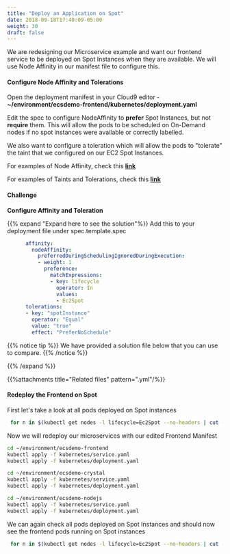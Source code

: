 ```yaml
---
title: "Deploy an Application on Spot"
date: 2018-09-18T17:40:09-05:00
weight: 30
draft: false
---
```


We are redesigning our Microservice example and want our frontend service to be deployed on Spot Instances when they are available. We will use Node Affinity in our manifest file to configure this.

#### Configure Node Affinity and Tolerations

Open the deployment manifest in your Cloud9 editor - **~/environment/ecsdemo-frontend/kubernetes/deployment.yaml**

Edit the spec to configure NodeAffinity to **prefer** Spot Instances, but not **require** them. This will allow the pods to be scheduled on On-Demand nodes if no spot instances were available or correctly labelled.

We also want to configure a toleration which will allow the pods to "tolerate" the taint that we configured on our EC2 Spot Instances.

For examples of Node Affinity, check this [**link**](https://kubernetes.io/docs/concepts/configuration/assign-pod-node/#affinity-and-anti-affinity)

For examples of Taints and Tolerations, check this [**link**](https://kubernetes.io/docs/concepts/configuration/taint-and-toleration/)

#### Challenge

**Configure Affinity and Toleration**

{{% expand "Expand here to see the solution"%}}
Add this to your deployment file under spec.template.spec

```yaml
      affinity:
        nodeAffinity:
          preferredDuringSchedulingIgnoredDuringExecution:
          - weight: 1
            preference:
              matchExpressions:
              - key: lifecycle
                operator: In
                values:
                - Ec2Spot
      tolerations:
      - key: "spotInstance"
        operator: "Equal"
        value: "true"
        effect: "PreferNoSchedule"
```

{{% notice tip %}}
 We have provided a solution file below that you can use to compare.
{{% /notice %}}

{{% /expand %}}

{{%attachments title="Related files" pattern=".yml"/%}}

#### Redeploy the Frontend on Spot

First let's take a look at all pods deployed on Spot instances

```bash
 for n in $(kubectl get nodes -l lifecycle=Ec2Spot --no-headers | cut -d " " -f1); do echo "Pods on instance ${n}:";kubectl get pods --all-namespaces  --no-headers --field-selector spec.nodeName=${n} ; echo ; done
```

Now we will redeploy  our microservices with our edited Frontend Manifest

```bash
cd ~/environment/ecsdemo-frontend
kubectl apply -f kubernetes/service.yaml
kubectl apply -f kubernetes/deployment.yaml

cd ~/environment/ecsdemo-crystal
kubectl apply -f kubernetes/service.yaml
kubectl apply -f kubernetes/deployment.yaml

cd ~/environment/ecsdemo-nodejs
kubectl apply -f kubernetes/service.yaml
kubectl apply -f kubernetes/deployment.yaml
```

We can again check all pods deployed on Spot Instances and should now see the frontend pods running on Spot instances

```bash
 for n in $(kubectl get nodes -l lifecycle=Ec2Spot --no-headers | cut -d " " -f1); do echo "Pods on instance ${n}:";kubectl get pods --all-namespaces  --no-headers --field-selector spec.nodeName=${n} ; echo ; done
```